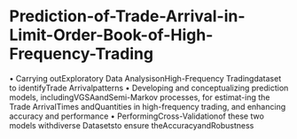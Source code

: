 # Prediction-of-Trade-Arrival-in-Limit-Order-Book-of-High-Frequency-Trading
•  Carrying outExploratory Data AnalysisonHigh-Frequency Tradingdataset to identifyTrade Arrivalpatterns
•  Developing and conceptualizing prediction models, includingVGSAandSemi-Markov processes, for estimat-ing the Trade ArrivalTimes andQuantities in high-frequency trading, and enhancing accuracy and performance
•  PerformingCross-Validationof these two models withdiverse Datasetsto ensure theAccuracyandRobustness
